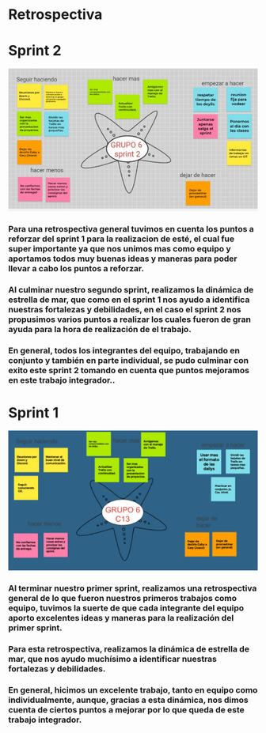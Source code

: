 # Retrospectiva 

# Sprint 2 

 ![estrella](./data-del-grupo/sprint2Grupo6.jpg)

### Para una retrospectiva general tuvimos en cuenta los puntos a reforzar del sprint 1 para la realizacion de esté, el cual fue super importante ya que nos unimos mas como equipo y aportamos todos muy buenas ideas y maneras para poder llevar a cabo los puntos a reforzar. 
### Al culminar nuestro segundo sprint, realizamos la dinámica de estrella de mar, que como en el sprint 1 nos ayudo a identifica nuestras fortalezas y debilidades, en el caso el sprint 2 nos propusimos varios puntos a realizar los cuales fueron de gran ayuda para la hora de realización de el trabajo.
### En general, todos los integrantes del equipo, trabajando en conjunto y también en parte individual, se pudo culminar con exito este sprint 2 tomando en cuenta que puntos mejoramos en este trabajo integrador.. 


# Sprint 1 

![estrella](./data-del-grupo/retrospectivaSprint1.jpg)
### Al terminar nuestro primer sprint, realizamos una retrospectiva general de lo que fueron nuestros primeros trabajos como equipo, tuvimos la suerte de que cada integrante del equipo aporto excelentes ideas y maneras para la realización del primer sprint.
### Para esta retrospectiva, realizamos la dinámica de estrella de mar, que nos ayudo muchísimo a identificar nuestras fortalezas y debilidades.
### En general, hicimos un excelente trabajo, tanto en equipo como individualmente, aunque, gracias a esta dinámica, nos dimos cuenta de ciertos puntos a mejorar por lo que queda de este trabajo integrador.